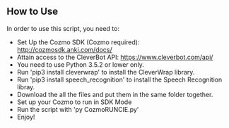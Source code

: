 ## How to Use
In order to use this script, you need to:
- Set Up the Cozmo SDK (Cozmo required): http://cozmosdk.anki.com/docs/
- Attain access to the CleverBot API: https://www.cleverbot.com/api/
- You need to use Python 3.5.2 or lower only.
- Run 'pip3 install cleverwrap' to install the CleverWrap library.
- Run 'pip3 install speech_recognition' to install the Speech Recognition libray.
- Download the all the files and put them in the same folder together.
- Set up your Cozmo to run in SDK Mode
- Run the script with 'py CozmoRUNCIE.py'
- Enjoy!

